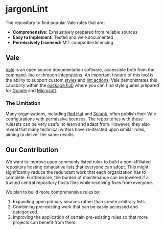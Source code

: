 # jargonLint

The repository to find popular Vale rules that are:
- **Comprehensive:**  Exhaustively prepared from reliable sources
- **Easy to Implement:** Tested and well-documented
- **Permissively Licensed:** MIT compatible licensing

## Vale

[Vale](https://vale.sh/) is an open source documentation software, accessible both from the [command-line](https://vale.sh/docs/vale-cli/installation/) or through [integrations](https://vale.sh/docs/integrations/guide/). An important feature of this tool is the ability to support custom [styles](https://vale.sh/docs/topics/styles/) and [lint actions](https://vale.sh/docs/topics/actions/). Vale demonstrates this capability within the [package hub](https://vale.sh/hub/) where you can find style guides prepared for [Google](https://vale.sh/hub/google/) and [Microsoft](https://vale.sh/hub/microsoft/).

### The Limitation

Many organizations, including [Red Hat](https://github.com/redhat-documentation/vale-at-red-hat) and [Splunk](https://github.com/splunk/vale-splunk-style-guide), often publish their Vale configurations with permissive licenses. The repositories with these rulesets can be very useful to learn and adapt from. However, they also reveal that many technical writers have re-iterated upon similar rules, aiming to deliver the same results.

## Our Contribution

We want to improve upon commonly listed rules to build a non-affiliated repository hosting exhaustive lists that everyone can adopt. This might significantly reduce the redundant work that each organization has to complete. Furthermore, the burden of maintenance can be lowered if a trusted central repository hosts files while receiving fixes from everyone.

We plan to build more comprehensive rules by:
1. Expanding upon primary sources rather than create arbitrary lists.
2. Combining pre-existing work that can be easily accessed and categorized.
3. Improving the application of certain pre-existing rules so that more projects can benefit from them.
